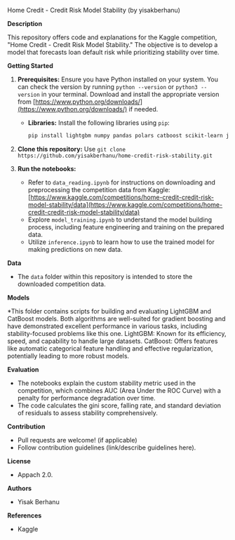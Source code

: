 Home Credit - Credit Risk Model Stability (by yisakberhanu)

**Description**

This repository offers code and explanations for the Kaggle competition, "Home Credit - Credit Risk Model Stability." The objective is to develop a model that forecasts loan default risk while prioritizing stability over time.

**Getting Started**

1. **Prerequisites:**
    Ensure you have Python installed on your system. You can check the version by running `python --version` or `python3 --version` in your terminal. Download and install the appropriate version from [https://www.python.org/downloads/](https://www.python.org/downloads/) if needed.
   - **Libraries:** Install the following libraries using `pip`:

     ```bash
     pip install lightgbm numpy pandas polars catboost scikit-learn joblib
     ```

2. **Clone this repository:** Use `git clone https://github.com/yisakberhanu/home-credit-risk-stability.git`


4. **Run the notebooks:**
   - Refer to `data_reading.ipynb` for instructions on downloading and preprocessing the competition data from Kaggle: [https://www.kaggle.com/competitions/home-credit-credit-risk-model-stability/data](https://www.kaggle.com/competitions/home-credit-credit-risk-model-stability/data)
   - Explore `model_training.ipynb` to understand the model building process, including feature engineering and training on the prepared data.
   - Utilize `inference.ipynb` to learn how to use the trained model for making predictions on new data.

**Data**

* The `data` folder within this repository is intended to store the downloaded competition data.

**Models**

*This folder contains scripts for building and evaluating LightGBM and CatBoost models. Both algorithms are well-suited for gradient boosting and have demonstrated excellent performance in various tasks, including stability-focused problems like this one.
LightGBM: Known for its efficiency, speed, and capability to handle large datasets.
CatBoost: Offers features like automatic categorical feature handling and effective regularization, potentially leading to more robust models.

**Evaluation**

* The notebooks explain the custom stability metric used in the competition, which combines AUC (Area Under the ROC Curve) with a penalty for performance degradation over time.
* The code calculates the gini score, falling rate, and standard deviation of residuals to assess stability comprehensively.



**Contribution**

* Pull requests are welcome! (if applicable)
* Follow contribution guidelines (link/describe guidelines here).

**License**

* Appach 2.0.

**Authors**

* Yisak Berhanu 

**References**

* Kaggle

